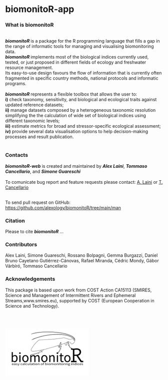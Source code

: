 
<h1>biomonitoR-app</h1>
<h3>What is biomonitoR</h3>
<br>
<b>
  <i>biomonitoR</i>
</b> is a package for the R programming language that fills a gap in the range of informatic tools for managing and visualising biomonitoring data. <br>
<i>
  <b>biomonitoR </i>
</b> implements most of the biological indices currently used, tested, or just proposed in different fields of ecology and freshwater resource management. <br> Its easy-to-use design favours the flow of information that is currently often fragmented in specific country methods, national protocols and informatic programs. <br>
<br>
<i>
  <b>biomonitoR </i>
</b> represents a flexible toolbox that allows the user to: <br>
<b>i)</b> check taxonomy, sensitivity, and biological and ecological traits against updated reference datasets; <br>
<b>ii)</b> manage datasets composed by a heterogeneous taxonomic resolution simplifying the the calculation of wide set of biological indices using different taxonomic levels; <br>
<b>iii)</b> estimate metrics for broad and stressor-specific ecological assessment; <br>
<b>iv)</b> provide several data visualisation options to help decision-making processes and result publication. <br>
<br>
<h3>Contacts</h3>
<i>
  <b>biomonitoR-web</b>
</i> is created and maintained by <i><b>Alex Laini</i></b>, <i><b>Tommaso Cancellario</i></b>, and <i><b>Simone Guareschi</i></b> <br>
<br> To comunicate bug report and feature requests please contact: <a href=\"mailto:alex.laini@gmail.com\">A. Laini</a> or <a href=\"mailto:tommaso.canellario@gmail.com\">T. Cancellario</a>

<br> To send pull request on GitHub: https://github.com/alexology/biomonitoR/tree/main/man
<br>

<h3>Citation</h3>
Please to cite <i><b>biomonitoR</i></b> ...

<h3>Contributors</h3>
Alex Laini, Simone Guareschi, Rossano Bolpagni, Gemma Burgazzi, Daniel Bruno 
Cayetano Gutiérrez-Cánovas, Rafael Miranda, Cédric Mondy, Gábor Várbíró,
Tommaso Cancellario

<h3>Acknowledgements</h3>
This package is based upon work from COST Action CA15113 (SMIRES, Science and 
Management of Intermittent Rivers and Ephemeral Streams,www.smires.eu), 
supported by COST (European Cooperation in Science and Technology).

<br><br><br>
<img src="https://github.com/TommasoCanc/biomonitoR_app/blob/main/biomonitoR_app/www/biomonitor_300px.png" height="150">
